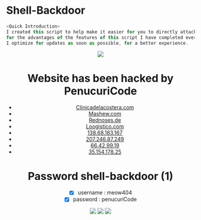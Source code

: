 # Shell-Backdoor

```js
<Quick Introduction>
I created this script to help make it easier for you to directly attack index.html / index.php / phpmyadmin on the website 😄
for the advantages of the features of this script I have completed everything. you can check the features below 😄
I optimize for updates as soon as possible, for a better experience.
```
<center><img src="https://discord.c99.nl/widget/theme-2/447411230098063362.png"><br>
  
 # Website has been hacked by PenucuriCode

- [Clinicadelacostera.com](https://clinicadelacostera.com/)
- [Mashew.com](https://ftp.mashew.com/)
- [Rednoses.de](http://www.rednoses.de/)
- [Loogistico.com](https://www.loogistico.com/assets/upload_files/readme.html)
- [138.68.183.167](http://138.68.183.167/)
- [207.246.87.249](http://207.246.87.249/)
- [66.42.99.19](http://66.42.99.19/)
- [35.154.178.25](http://35.154.178.25/)
  
# Password shell-backdoor (1)
- [x] username : meow404
- [x] password : penucuriCode 
<center><img src="https://github.com/penucuriCode/shell-backdoor/blob/main/ss1.PNG">
<img src="https://github.com/penucuriCode/shell-backdoor/blob/main/Spoiler02.PNG">
<img src="https://github.com/penucuriCode/shell-backdoor/blob/main/howtouse.gif">
